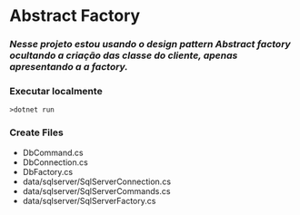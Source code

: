 # Abstract Factory

### _Nesse projeto estou usando o design pattern Abstract factory ocultando a criação das classe do cliente, apenas apresentando a a factory._

### **Executar localmente**

```
>dotnet run
```

### **Create Files**
* DbCommand.cs
* DbConnection.cs
* DbFactory.cs
* data/sqlserver/SqlServerConnection.cs
* data/sqlserver/SqlServerCommands.cs
* data/sqlserver/SqlServerFactory.cs
